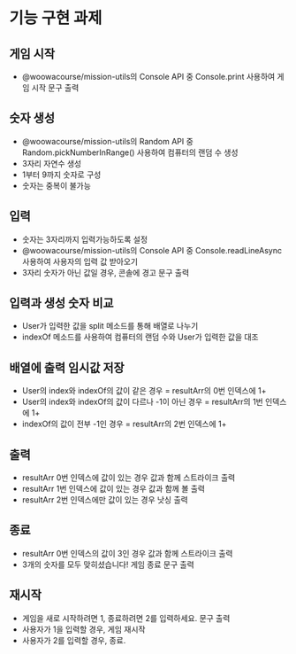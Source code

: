 # 기능 구현 과제

## 게임 시작
- @woowacourse/mission-utils의 Console API 중 Console.print 사용하여 게임 시작 문구 출력

## 숫자 생성
- @woowacourse/mission-utils의 Random API 중 Random.pickNumberInRange() 사용하여 컴퓨터의 랜덤 수 생성
- 3자리 자연수 생성
- 1부터 9까지 숫자로 구성
- 숫자는 중복이 불가능

## 입력
- 숫자는 3자리까지 입력가능하도록 설정
- @woowacourse/mission-utils의 Console API 중 Console.readLineAsync 사용하여 사용자의 입력 값 받아오기
- 3자리 숫자가 아닌 값일 경우, 콘솔에 경고 문구 출력

## 입력과 생성 숫자 비교
- User가 입력한 값을 split 메소드를 통해 배열로 나누기
- indexOf 메소드를 사용하여 컴퓨터의 랜덤 수와 User가 입력한 값을 대조

## 배열에 출력 임시값 저장
- User의 index와 indexOf의 값이 같은 경우 = resultArr의 0번 인덱스에 1+
- User의 index와 indexOf의 값이 다르나 -1이 아닌 경우 = resultArr의 1번 인덱스에 1+
- indexOf의 값이 전부 -1인 경우 = resultArr의 2번 인덱스에 1+

## 출력
- resultArr 0번 인덱스에 값이 있는 경우 값과 함께 스트라이크 출력
- resultArr 1번 인덱스에 값이 있는 경우 값과 함께 볼 출력
- resultArr 2번 인덱스에만 값이 있는 경우 낫싱 출력

## 종료
- resultArr 0번 인덱스의 값이 3인 경우 값과 함께 스트라이크 출력
- 3개의 숫자를 모두 맞히셨습니다! 게임 종료 문구 출력

## 재시작
- 게임을 새로 시작하려면 1, 종료하려면 2를 입력하세요. 문구 출력
- 사용자가 1을 입력할 경우, 게임 재시작
- 사용자가 2를 입력할 경우, 종료.


